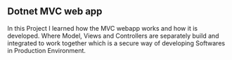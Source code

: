 ## Dotnet MVC web app
 In this Project I learned how the MVC webapp works and how it is developed. Where Model, Views and Controllers are separately build and integrated to work together which is a secure way of developing Softwares in Production Environment.
